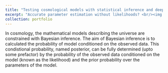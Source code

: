 ```yaml
---
title: "Testing cosmological models with statistical inference and deep learning"
excerpt: "Accurate parameter estimation without likelihoods? <br/><img src='/images/Screenshot 2020-05-06 at 9.54.19 AM.png'>"
collection: portfolio
---
```

In cosmology, the mathematical models describing the universe are constrained with Bayesian inference. 
The aim of Bayesian inference is to calculated the probability of model conditioned on the observed data.
This condistional probability, named posterior, can be fully determined (upto some prefactor) 
by the probability of the observed data conditioned on the model (known as the likelihood) and the 
prior probability over the parameters of the model. 

